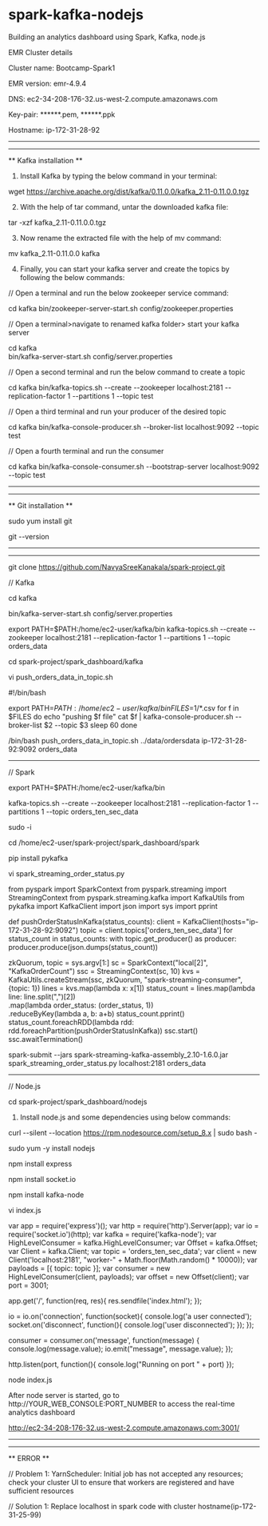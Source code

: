 # spark-kafka-nodejs
Building an analytics dashboard using Spark, Kafka, node.js

EMR Cluster details

Cluster name: Bootcamp-Spark1

EMR version: emr-4.9.4	

DNS: ec2-34-208-176-32.us-west-2.compute.amazonaws.com

Key-pair: ******.pem, ******.ppk

Hostname: ip-172-31-28-92

----------------------------------------------------------------------------------------------------------------------------------------
----------------------------------------------------------------------------------------------------------------------------------------

** Kafka installation **

1. Install Kafka by typing the below command in your terminal:  

wget https://archive.apache.org/dist/kafka/0.11.0.0/kafka_2.11-0.11.0.0.tgz  

2. With the help of tar command, untar the downloaded kafka file:  

tar -xzf kafka_2.11-0.11.0.0.tgz  

3. Now rename the extracted file with the help of mv command: 

mv kafka_2.11-0.11.0.0 kafka  

4. Finally, you can start your kafka server and create the topics by following the below commands:  

// Open a terminal and run the below zookeeper service command:  

cd kafka 
bin/zookeeper-server-start.sh config/zookeeper.properties 

// Open a terminal>navigate to renamed kafka folder> start your kafka server  

cd kafka  
bin/kafka-server-start.sh config/server.properties   

// Open a second terminal and run the below command to create a topic  

cd kafka 
bin/kafka-topics.sh --create --zookeeper localhost:2181 --replication-factor 1 --partitions 1 --topic test   

// Open a third terminal and run your producer of the desired topic  

cd kafka 
bin/kafka-console-producer.sh --broker-list localhost:9092 --topic test   

// Open a fourth terminal and run the consumer  

cd kafka 
bin/kafka-console-consumer.sh --bootstrap-server localhost:9092 --topic test 

----------------------------------------------------------------------------------------------------------------------------------------
----------------------------------------------------------------------------------------------------------------------------------------

** Git installation **

sudo yum install git

git --version

----------------------------------------------------------------------------------------------------------------------------------------
----------------------------------------------------------------------------------------------------------------------------------------

git clone https://github.com/NavyaSreeKanakala/spark-project.git


// Kafka 

cd kafka

bin/kafka-server-start.sh config/server.properties   


export PATH=$PATH:/home/ec2-user/kafka/bin 
kafka-topics.sh --create --zookeeper localhost:2181 --replication-factor 1 --partitions 1 --topic orders_data


cd spark-project/spark_dashboard/kafka


vi push_orders_data_in_topic.sh

#!/bin/bash

export PATH=$PATH:/home/ec2-user/kafka/bin
FILES=$1/*.csv
for f in $FILES
do
    echo "pushing $f file"
    cat $f | kafka-console-producer.sh --broker-list $2  --topic $3
    sleep 60
done


/bin/bash push_orders_data_in_topic.sh ../data/ordersdata ip-172-31-28-92:9092 orders_data

------------------------------------------------------------------------------------------------------------------------------------

// Spark

export PATH=$PATH:/home/ec2-user/kafka/bin 

kafka-topics.sh --create --zookeeper localhost:2181 --replication-factor 1 --partitions 1 --topic orders_ten_sec_data

sudo -i

cd /home/ec2-user/spark-project/spark_dashboard/spark

pip install pykafka

vi spark_streaming_order_status.py

from pyspark import SparkContext
from pyspark.streaming import StreamingContext
from pyspark.streaming.kafka import KafkaUtils
from pykafka import KafkaClient
import json
import sys
import pprint

def pushOrderStatusInKafka(status_counts):
    client = KafkaClient(hosts="ip-172-31-28-92:9092")
    topic = client.topics['orders_ten_sec_data']
    for status_count in status_counts:
            with topic.get_producer() as producer:
                    producer.produce(json.dumps(status_count))

zkQuorum, topic = sys.argv[1:]
sc = SparkContext("local[2]", "KafkaOrderCount")
ssc = StreamingContext(sc, 10)
kvs = KafkaUtils.createStream(ssc, zkQuorum, "spark-streaming-consumer", {topic: 1})
lines = kvs.map(lambda x: x[1])
status_count = lines.map(lambda line: line.split(",")[2]) \
              .map(lambda order_status: (order_status, 1)) \
              .reduceByKey(lambda a, b: a+b)
status_count.pprint()
status_count.foreachRDD(lambda rdd: rdd.foreachPartition(pushOrderStatusInKafka))
ssc.start()
ssc.awaitTermination()


spark-submit --jars spark-streaming-kafka-assembly_2.10-1.6.0.jar spark_streaming_order_status.py localhost:2181 orders_data

------------------------------------------------------------------------------------------------------------------------------------

// Node.js

cd spark-project/spark_dashboard/nodejs

1. Install node.js and some dependencies using below commands:

curl --silent --location https://rpm.nodesource.com/setup_8.x | sudo bash -

sudo yum -y install nodejs

npm install express

npm install socket.io

npm install kafka-node

vi index.js

var app = require('express')();
var http = require('http').Server(app);
var io = require('socket.io')(http);
var kafka = require('kafka-node');
var HighLevelConsumer = kafka.HighLevelConsumer;
var Offset = kafka.Offset;
var Client = kafka.Client;
var topic = 'orders_ten_sec_data';
var client = new Client('localhost:2181', "worker-" + Math.floor(Math.random() * 10000));
var payloads = [{ topic: topic }];
var consumer = new HighLevelConsumer(client, payloads);
var offset = new Offset(client);
var port = 3001;

app.get('/', function(req, res){
    res.sendfile('index.html');
});

io = io.on('connection', function(socket){
    console.log('a user connected');
    socket.on('disconnect', function(){
        console.log('user disconnected');
    });
});

consumer = consumer.on('message', function(message) {
    console.log(message.value);
    io.emit("message", message.value);
});

http.listen(port, function(){
    console.log("Running on port " + port)
});


node index.js

After node server is started, go to http://YOUR_WEB_CONSOLE:PORT_NUMBER to access the real-time analytics dashboard

http://ec2-34-208-176-32.us-west-2.compute.amazonaws.com:3001/


----------------------------------------------------------------------------------------------------------------------------------------
----------------------------------------------------------------------------------------------------------------------------------------

** ERROR **

// Problem 1: YarnScheduler: Initial job has not accepted any resources; check your cluster UI to ensure that workers are registered and have sufficient resources

// Solution 1: Replace localhost in spark code with cluster hostname(ip-172-31-25-99)
